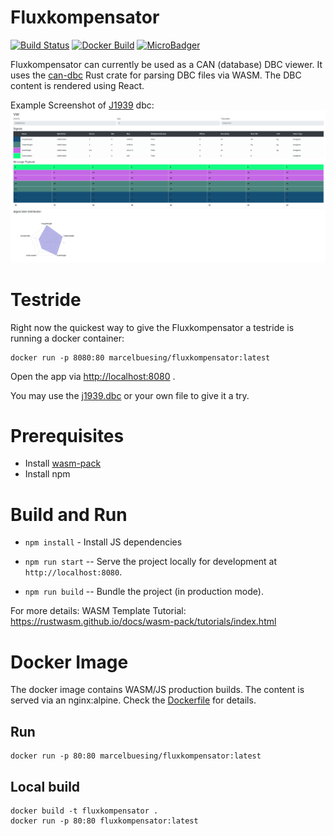 # Fluxkompensator

[![Build Status](https://travis-ci.org/marcelbuesing/fluxkompensator.svg?branch=master)](https://travis-ci.org/marcelbuesing/fluxkompensator)
[![Docker Build](https://img.shields.io/docker/cloud/build/marcelbuesing/fluxkompensator.svg)](https://hub.docker.com/r/marcelbuesing/fluxkompensator)
[![MicroBadger](https://images.microbadger.com/badges/image/marcelbuesing/fluxkompensator.svg)](https://microbadger.com/images/marcelbuesing/fluxkompensator)

Fluxkompensator can currently be used as a CAN (database) DBC viewer.
It uses the [can-dbc](https://crates.io/crates/can-dbc) Rust crate for parsing DBC files via WASM.
The DBC content is rendered using React.

Example Screenshot of [J1939](https://en.wikipedia.org/wiki/SAE_J1939) dbc:
![screenshot](/media/screenshot.png)

# Testride

Right now the quickest way to give the Fluxkompensator a testride is running a docker container:

```
docker run -p 8080:80 marcelbuesing/fluxkompensator:latest
```

Open the app via <http://localhost:8080> .

You may use the [j1939.dbc](./examples/j1939.dbc) or your own file to give it a try.


# Prerequisites
* Install [wasm-pack](https://github.com/rustwasm/wasm-pack)
* Install npm

# Build and Run
* `npm install` - Install JS dependencies

* `npm run start` -- Serve the project locally for development at
  `http://localhost:8080`.

* `npm run build` -- Bundle the project (in production mode).

For more details: WASM Template Tutorial: https://rustwasm.github.io/docs/wasm-pack/tutorials/index.html

# Docker Image
The docker image contains WASM/JS production builds.
The content is served via an nginx:alpine. Check the [Dockerfile](./Dockerfile) for details.

## Run
```
docker run -p 80:80 marcelbuesing/fluxkompensator:latest
```

## Local build
```
docker build -t fluxkompensator .
docker run -p 80:80 fluxkompensator:latest
```